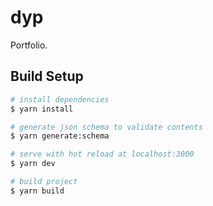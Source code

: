 # dyp

Portfolio.

## Build Setup

```bash
# install dependencies
$ yarn install

# generate json schema to validate contents
$ yarn generate:schema

# serve with hot reload at localhost:3000
$ yarn dev

# build project
$ yarn build
```
